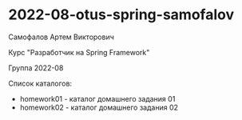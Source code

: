 # 2022-08-otus-spring-samofalov

<p>Самофалов Артем Викторович</p>
<p>Курс "Разработчик на Spring Framework"</p>
<p>Группа 2022-08</p>

<p>Список каталогов:</p>
<ul>
<li>homework01 - каталог домашнего задания 01</li>
<li>homework02 - каталог домашнего задания 02</li>
</ul>